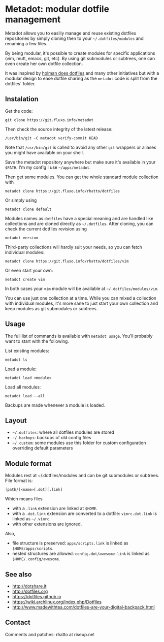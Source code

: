 Metadot: modular dotfile management
===================================

Metadot allows you to easilly manage and reuse existing dotfiles repositories
by simply cloning then to your `~/.dotfiles/modules` and renaming a few files.

By being modular, it's possible to create modules for specific applications
(vim, mutt, emacs, git, etc). By using git submodules or subtrees, one can even
create her own dotfile collection.

It was inspired by [holman does dotfiles](https://github.com/holman/dotfiles)
and many other initiatives but with a modular design to ease dotfile sharing as
the `metadot` code is split from the dotfiles' folder.

Instalation
-----------

Get the code:

    git clone https://git.fluxo.info/metadot

Then check the source integrity of the latest release:

    /usr/bin/git -C metadot verify-commit HEAD

Note that `/usr/bin/git` is called to avoid any other `git` wrappers or aliases
you might have available on your shell.

Save the metadot repository anywhere but make sure it's available in your `$PATH`.
I'm my config I use `~/apps/metadot`.

Then get some modules. You can get the whole standard module collection with

    metadot clone https://git.fluxo.info/rhatto/dotfiles

Or simply using

    metadot clone default

Modules names as `dotfiles` have a special meaning and are handled like collections
and are cloned directly as `~/.dotfiles`. After cloning, you can check the current
dotfiles revision using

    metadot version

Third-party collections will hardly suit your needs, so you can fetch individual
modules:

    metadot clone https://git.fluxo.info/rhatto/dotfiles/vim

Or even start your own:

    metadot create vim

In both cases your `vim` module will be available at `~/.dotfiles/modules/vim`.

You can use just one collection at a time. While you can mixed a collection with
individual modules, it's more sane to just start your own collection and keep
modules as git submodules or subtrees.

Usage
-----

The full list of commands is available with `metadot usage`. You'll probably want
to start with the following.

List existing modules:

    metadot ls

Load a module:

    metadot load <module>

Load all modules:

    metadot load --all

Backups are made whenever a module is loaded.

Layout
------

- `~/.dotfiles`: where all dotfiles modules are stored
- `~/.backups`: backups of old config files
- `~/.custom`: some modules use this folder for custom configuration overriding default parameters

Module format
-------------

Modules rest at ~/.dotfiles/modules and can be git submodules or subtrees. File format is:

    [path/]<name>[.dot][.link]

Which means files

- with a `.link` extension are linked at `$HOME`.
- with a `.dot.link` extension are converted to a dotfile: `vimrc.dot.link` is linked as `~/.vimrc`.
- with other extensions are ignored.

Also,

- file structure is preserved: `apps/scripts.link` is linked as `$HOME/apps/scripts`.
- nested structures are allowed: `config.dot/awesome.link` is linked as `$HOME/.config/awesome`.

See also
--------

* http://dotshare.it
* http://dotfiles.org
* https://dotfiles.github.io
* https://wiki.archlinux.org/index.php/Dotfiles
* http://www.madewithtea.com/dotfiles-are-your-digital-backpack.html

Contact
-------

Comments and patches: rhatto at riseup.net
